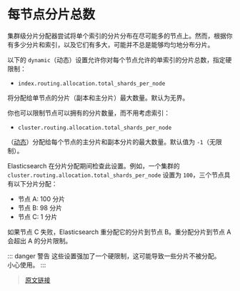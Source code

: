 # 每节点分片总数

集群级分片分配器尝试将单个索引的分片分布在尽可能多的节点上。然而，根据你有多少分片和索引，以及它们有多大，可能并不总是能够均匀地分布分片。

以下的 `dynamic`（动态）设置允许你对每个节点允许的单索引的分片总数，指定硬限制：

- `index.routing.allocation.total_shards_per_node`

将分配给单节点的分片（副本和主分片）最大数量。默认为无界。

你也可以限制节点可以拥有的分片数量，而不用考虑索引：

- `cluster.routing.allocation.total_shards_per_node`

（[动态](/set_up_elasticsearch/configuring_elasticsearchconfig#集群和节点设置类型)）分配给每个节点的主分片和副本分片的最大数量。默认值为 `-1`（无限制）。

Elasticsearch 在分片分配期间检查此设置。例如，一个集群的 `cluster.routing.allocation.total_shards_per_node` 设置为 `100`，三个节点具有以下分片分配：

- 节点 A: 100 分片
- 节点 B: 98 分片
- 节点 C: 1 分片

如果节点 C 失败，Elasticsearch 重分配它的分片到节点 B。重分配分片到节点 A 会超出 A 的分片限制。

::: danger 警告
这些设置强加了一个硬限制，这可能导致一些分片不被分配。  
小心使用。
:::

> [原文链接](https://www.elastic.co/guide/en/elasticsearch/reference/current/allocation-total-shards.html)

